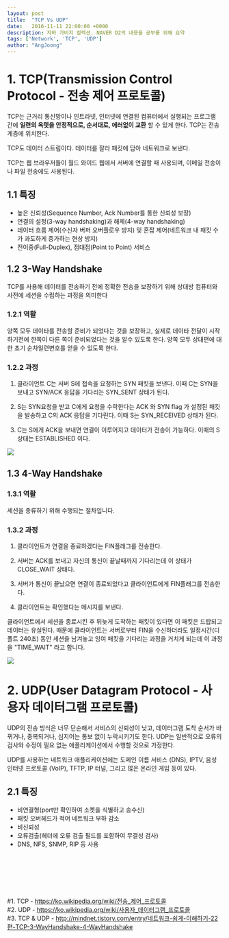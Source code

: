 ```yaml
---
layout: post
title:  "TCP Vs UDP"
date:   2016-11-11 22:00:00 +0000
description: 자바 가비지 컬렉션. NAVER D2의 내용을 공부를 위해 요약
tags: ['Network', 'TCP', 'UDP']
author: "AngJoong"
---
```


# 1. TCP(Transmission Control Protocol - 전송 제어 프로토콜)
TCP는 근거리 통신망이나 인트라넷, 인터넷에 연결된 컴퓨터에서 실행되는 프로그램 간에 **일련의 옥텟을 안정적으로, 순서대로, 에러없이 교환** 할 수 있게 한다. TCP는 전송 계층에 위치한다.   

TCP도 데이터 스트림이다. 데이터를 잘라 패킷에 담아 네트워크로 보낸다.  

TCP는 웹 브라우저들이 월드 와이드 웹에서 서버에 연결할 때 사용되며, 이메일 전송이나 파일 전송에도 사용된다.

## 1.1 특징

- 높은 신뢰성(Sequence Number, Ack Number를 통한 신뢰성 보장)
- 연결의 설정(3-way handshaking)과 해제(4-way handshaking)
- 데이터 흐름 제어(수신자 버퍼 오버플로우 방지) 및 혼잡 제어(네트워크 내 패킷 수가 과도하게 증가하는 현상 방지)
- 전이중(Full-Duplex), 점대점(Point to Point) 서비스

## 1.2 3-Way Handshake
TCP를 사용해 데이터를 전송하기 전에 정확한 전송을 보장하기 위해 상대방 컴퓨터와 사전에 세션을 수립하는 과정을 의미한다

### 1.2.1 역활
양쪽 모두 데이타를 전송할 준비가 되었다는 것을 보장하고, 실제로 데이타 전달이 시작하기전에 한쪽이 다른 쪽이 준비되었다는 것을 알수 있도록 한다. 양쪽 모두 상대편에 대한 초기 순차일련변호를 얻을 수 있도록 한다.

### 1.2.2 과정
1. 클라이언트 C는 서버 S에 접속을 요청하는 SYN 패킷을 보낸다. 이때 C는 SYN을 보내고 SYN/ACK 응답을 기다리는 SYN_SENT 상태가 된다.

2. S는 SYN요청을 받고 C에게 요청을 수락한다는 ACK 와 SYN flag 가 설정된 패킷을 발송하고 C의 ACK 응답을 기다린다. 이때 S는 SYN_RECEIVED 상태가 된다.

3. C는 S에게 ACK을 보내면 연결이 이루어지고 데이터가 전송이 가능하다. 이때의 S 상태는 ESTABLISHED 이다.

![](http://cfile9.uf.tistory.com/image/225A964D52F1BB69177202)

## 1.3 4-Way Handshake

### 1.3.1 역활
세션을 종류하기 위해 수행되는 절차입니다.  

### 1.3.2 과정
1. 클라이언트가 연결을 종료하겠다는 FIN플래그를 전송한다.

2. 서버는 ACK를 보내고 자신의 통신이 끝날때까지 기다리는데 이 상태가 CLOSE_WAIT 상태다.

3. 서버가 통신이 끝났으면 연결이 종료되었다고 클라이언트에게 FIN플래그를 전송한다.

4. 클라이언트는 확인했다는 메시지를 보낸다.

클라이언트에서 세션을 종료시킨 후 뒤늦게 도착하는 패킷이 있다면 이 패킷은 드랍되고 데이터는 유실된다. 때문에 클라이언트는 서버로부터 FIN을 수신하더라도 일정시간(디폴트 240초) 동안 세션을 남겨놓고 잉여 패킷을 기다리는 과정을 거치게 되는데 이 과정을 "TIME_WAIT" 라고 합니다.

![](http://cfile25.uf.tistory.com/image/2152353F52F1C02835CC3B)


# 2. UDP(User Datagram Protocol - 사용자 데이터그램 프로토콜)
UDP의 전송 방식은 너무 단순해서 서비스의 신뢰성이 낮고, 데이터그램 도착 순서가 바뀌거나, 중복되거나, 심지어는 통보 없이 누락시키기도 한다. UDP는 일반적으로 오류의 검사와 수정이 필요 없는 애플리케이션에서 수행할 것으로 가정한다.  

UDP를 사용하는 네트워크 애플리케이션에는 도메인 이름 서비스 (DNS), IPTV, 음성 인터넷 프로토콜 (VoIP), TFTP, IP 터널, 그리고 많은 온라인 게임 등이 있다.

## 2.1 특징
- 비연결형(port만 확인하여 소켓을 식별하고 송수신)
- 패킷 오버헤드가 적어 네트워크 부하 감소
- 비신뢰성
- 오류검출(헤더에 오류 검출 필드를 포함하여 무결성 검사)
- DNS, NFS, SNMP, RIP 등 사용

<br>
<br>
<br>
<br>
<br>

\#1. TCP - <https://ko.wikipedia.org/wiki/전송_제어_프로토콜>  
\#2. UDP - <https://ko.wikipedia.org/wiki/사용자_데이터그램_프로토콜>  
\#3. TCP & UDP - <http://mindnet.tistory.com/entry/네트워크-쉽게-이해하기-22편-TCP-3-WayHandshake-4-WayHandshake>
